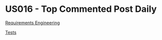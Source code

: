 # US016 -  Top Commented Post Daily

[Requirements Engineering](01.requirements-engineering/US016.md)

[Tests](02.tests/readme.md)
 